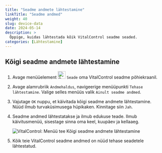 ```yaml
---
title: "Seadme andmete lähtestamine"
linkTitle: "Seadme andmed"
weight: 40
slug: device-data
date: 2024-05-14
description: >
  Õppige, kuidas lähtestada kõik VitalControl seadme seaded.
categories: [Lähtestamine]
---
```

## Kõigi seadme andmete lähtestamine

1. Avage menüüelement <img src="/icons/device.svg" width="25" align="bottom" alt="Seade" /> `Seade` oma VitalControl seadme põhiekraanil.

1. Avage alamrubriik `Andmehaldus`, navigeerige menüüpunkti `Tehase lähtestamine`. Valige selles menüüs valik `Ainult seadme andmed`.

1. Vajutage `OK` nuppu, et käivitada kõigi seadme andmete lähtestamine. Nüüd ilmub turvaküsimusega hüpikaken. Kinnitage siin `Jah`.

1. Seadme andmed lähtestatakse ja ilmub edukuse teade. Ilmub käivitusmenüü, sisestage sinna oma keel, kuupäev ja kellaaeg.

   ![VitalControl: Menüü tee Kõigi seadme andmete lähtestamine](../images/resetdevicedata.png "Seadme andmete lähtestamine")

1. Kõik teie VitalControl seadme andmed on nüüd tehase seadetele lähtestatud.
